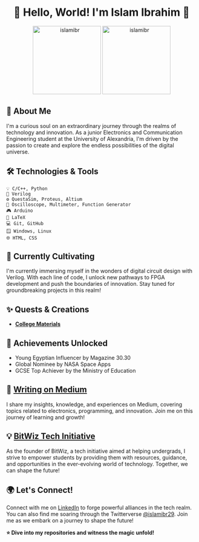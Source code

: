 # <div align="center">🌟 Hello, World! I'm Islam Ibrahim 🚀</div>
<div align="center">
  <img height="180em" src="https://github-readme-stats.vercel.app/api?username=islamibr&show_icons=true&include_all_commits=true&count_private=true&text_color=FFA718&theme=transparent&show_icons=true" alt="islamibr"/>
  <img height="180em" src="https://github-readme-stats.vercel.app/api/top-langs?username=islamibr&show_icons=true&locale=en&layout=compact&langs_count=20&icon_color=2fcca3&text_color=FFA718&theme=transparent&show_icons=true" alt="islamibr"/>
</div>

## 📖 About Me

I'm a curious soul on an extraordinary journey through the realms of technology and innovation. As a junior Electronics and Communication Engineering student at the University of Alexandria, I'm driven by the passion to create and explore the endless possibilities of the digital universe.

## 🛠️ Technologies & Tools

```plaintext
💡 C/C++, Python
🔌 Verilog
⚙️ QuestaSim, Proteus, Altium
🔬 Oscilloscope, Multimeter, Function Generator
🎮 Arduino
📝 LaTeX
💻 Git, GitHub
🪟 Windows, Linux
🌐 HTML, CSS
```
## 🌱 Currently Cultivating
I'm currently immersing myself in the wonders of digital circuit design with Verilog. With each line of code, I unlock new pathways to FPGA development and push the boundaries of innovation. Stay tuned for groundbreaking projects in this realm!

## ✨ Quests & Creations

- [**College Materials**](https://github.com/islamibr/College/)

## 🌟 Achievements Unlocked
- Young Egyptian Influencer by Magazine 30.30
- Global Nominee by NASA Space Apps
- GCSE Top Achiever by the Ministry of Education

## 📝 [Writing on Medium](https://medium.com/@islamibr)
I share my insights, knowledge, and experiences on Medium, covering topics related to electronics, programming, and innovation. Join me on this journey of learning and growth!

## 💡 [BitWiz Tech Initiative](https://linktr.ee/bitwizofficial)
As the founder of BitWiz, a tech initiative aimed at helping undergrads, I strive to empower students by providing them with resources, guidance, and opportunities in the ever-evolving world of technology. Together, we can shape the future!

## 🌍 Let's Connect!
Connect with me on [LinkedIn](https://www.linkedin.com/in/islamibr/) to forge powerful alliances in the tech realm. You can also find me soaring through the Twitterverse [@islamibr29](https://twitter.com/islamibr29). Join me as we embark on a journey to shape the future!


**⭐️ Dive into my repositories and witness the magic unfold!**
